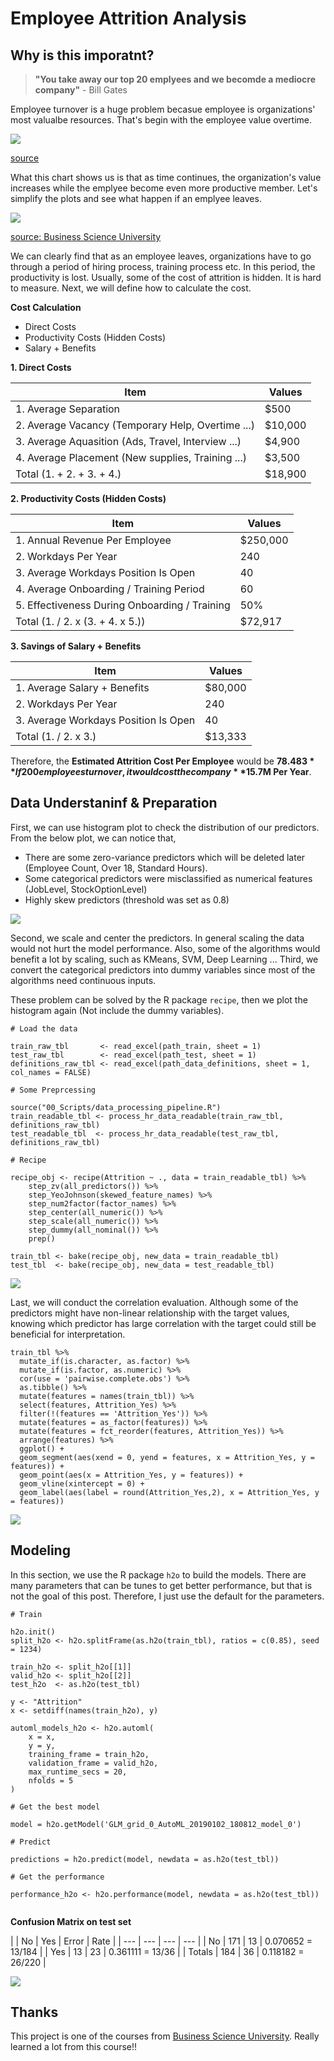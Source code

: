 # Employee Attrition Analysis

## Why is this imporatnt?

> **"You take away our top 20 emplyees and we becomde a mediocre company"**  - Bill Gates

Employee turnover is a huge problem becasue employee is organizations' most valualbe resources. That's begin with the employee value overtime.

![](Pictures/1.png)

[source](https://www.linkedin.com/pulse/20130816200159-131079-employee-retention-now-a-big-issue-why-the-tide-has-turned/)

What this chart shows us is that as time continues, the organization's value increases while the emplyee become even more productive member. Let's simplify the plots and see what happen if an emplyee leaves.

![](Pictures/2.png)

[source: Business Science University](https://www.business-science.io/)

We can clearly find that as an employee leaves, organizations have to go through a period of hiring process, training process etc. In this period, the productivity is lost. Usually, some of the cost of attrition is hidden. It is hard to measure. Next, we will define how to calculate the cost.

**Cost Calculation**  
- Direct Costs
- Productivity Costs (Hidden Costs)
- Salary + Benefits

**1. Direct Costs**

| Item | Values |
| --- | --- |
| 1. Average Separation | $500 | 
| 2. Average Vacancy (Temporary Help, Overtime ...) | $10,000 | 
| 3. Average Aquasition (Ads, Travel, Interview ...) | $4,900 | 
| 4. Average Placement (New supplies, Training ...) | $3,500 | 
| Total (1. + 2. + 3. + 4.)| $18,900 |

**2. Productivity Costs (Hidden Costs)**

| Item | Values |
| --- | --- |
| 1. Annual Revenue Per Employee | $250,000 | 
| 2. Workdays Per Year | 240 | 
| 3. Average Workdays Position Is Open | 40 | 
| 4. Average Onboarding / Training Period | 60 | 
| 5. Effectiveness During Onboarding / Training | 50% |
| Total (1. / 2. x (3. + 4. x 5.))| $72,917 |

**3. Savings of Salary + Benefits**

| Item | Values |
| --- | --- |
| 1. Average Salary + Benefits | $80,000 | 
| 2. Workdays Per Year | 240 | 
| 3. Average Workdays Position Is Open | 40 | 
| Total (1. / 2. x 3.)| $13,333 |

Therefore, the **Estimated Attrition Cost Per Employee** would be **$78.483**  
If 200 employees turnover, it would cost the company **$15.7M Per Year**.

## Data Understaninf & Preparation

First, we can use histogram plot to check the distribution of our predictors. From the below plot, we can notice that,
- There are some zero-variance predictors which will be deleted later (Employee Count, Over 18, Standard Hours). 
- Some categorical predictors were misclassified as numerical features (JobLevel, StockOptionLevel)
- Highly skew predictors (threshold was set as 0.8)

![](Pictures/3.png)

Second, we scale and center the predictors. In general scaling the data would not hurt the model performance. Also, some of the algorithms would benefit a lot by scaling, such as KMeans, SVM, Deep Learning ... Third, we convert the categorical predictors into dummy variables since most of the algorithms need continuous inputs.

These problem can be solved by the R package `recipe`, then we plot the histogram again (Not include the dummy variables).

```
# Load the data

train_raw_tbl       <- read_excel(path_train, sheet = 1)
test_raw_tbl        <- read_excel(path_test, sheet = 1)
definitions_raw_tbl <- read_excel(path_data_definitions, sheet = 1, col_names = FALSE)

# Some Preprcessing

source("00_Scripts/data_processing_pipeline.R")
train_readable_tbl <- process_hr_data_readable(train_raw_tbl, definitions_raw_tbl)
test_readable_tbl  <- process_hr_data_readable(test_raw_tbl, definitions_raw_tbl)

# Recipe

recipe_obj <- recipe(Attrition ~ ., data = train_readable_tbl) %>%
    step_zv(all_predictors()) %>%
    step_YeoJohnson(skewed_feature_names) %>%
    step_num2factor(factor_names) %>%
    step_center(all_numeric()) %>%
    step_scale(all_numeric()) %>%
    step_dummy(all_nominal()) %>%
    prep()

train_tbl <- bake(recipe_obj, new_data = train_readable_tbl)
test_tbl  <- bake(recipe_obj, new_data = test_readable_tbl)
```

![](Pictures/4.png)

Last, we will conduct the correlation evaluation. Although some of the predictors might have non-linear relationship with the target values, knowing which predictor has large correlation with the target could still be beneficial for interpretation.

```
train_tbl %>%
  mutate_if(is.character, as.factor) %>%
  mutate_if(is.factor, as.numeric) %>%
  cor(use = 'pairwise.complete.obs') %>%
  as.tibble() %>%
  mutate(features = names(train_tbl)) %>%
  select(features, Attrition_Yes) %>%
  filter(!(features == 'Attrition_Yes')) %>%
  mutate(features = as_factor(features)) %>%
  mutate(features = fct_reorder(features, Attrition_Yes)) %>%
  arrange(features) %>%
  ggplot() +
  geom_segment(aes(xend = 0, yend = features, x = Attrition_Yes, y = features)) +
  geom_point(aes(x = Attrition_Yes, y = features)) +
  geom_vline(xintercept = 0) +
  geom_label(aes(label = round(Attrition_Yes,2), x = Attrition_Yes, y = features))
```

![](Pictures/5.png)

## Modeling

In this section, we use the R package `h2o` to build the models. There are many parameters that can be tunes to get better performance, but that is not the goal of this post. Therefore, I just use the default for the parameters.

```
# Train

h2o.init()
split_h2o <- h2o.splitFrame(as.h2o(train_tbl), ratios = c(0.85), seed = 1234)

train_h2o <- split_h2o[[1]]
valid_h2o <- split_h2o[[2]]
test_h2o  <- as.h2o(test_tbl)

y <- "Attrition"
x <- setdiff(names(train_h2o), y)

automl_models_h2o <- h2o.automl(
    x = x,
    y = y,
    training_frame = train_h2o,
    validation_frame = valid_h2o,
    max_runtime_secs = 20,
    nfolds = 5
)

# Get the best model

model = h2o.getModel('GLM_grid_0_AutoML_20190102_180812_model_0')

# Predict

predictions = h2o.predict(model, newdata = as.h2o(test_tbl))

# Get the performance

performance_h2o <- h2o.performance(model, newdata = as.h2o(test_tbl))


```

**Confusion Matrix on test set**

| | No | Yes | Error | Rate |
| --- | --- | --- | --- |
| No | 171 | 13 | 0.070652 = 13/184 |
| Yes | 13 | 23 | 0.361111 = 13/36 |
| Totals | 184 | 36 | 0.118182 = 26/220 |

![](Pictures/6.pnh)

## Thanks

This project is one of the courses from [Business Science University](https://www.business-science.io/). Really learned a lot from this course!!











